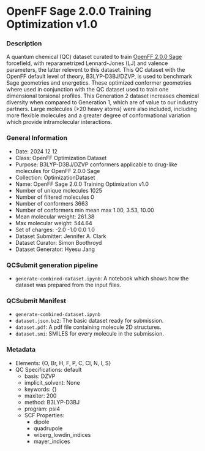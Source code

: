 # OpenFF Sage 2.0.0 Training Optimization v1.0

### Description

A quantum chemical (QC) dataset curated to train [OpenFF 2.0.0 Sage](https://github.com/openforcefield/openff-sage) forcefield, with reparametrized Lennard-Jones (LJ) and valence parameters, the latter relevent to this dataset. This QC dataset with the OpenFF default level of theory, B3LYP-D3BJ/DZVP, is used to benchmark Sage geometries and energetics. These optimized conformer geometries where used in conjunction with the QC dataset used to train one dimensional torsional profiles. This Generation 2 dataset increases chemical diversity when compared to Generation 1, which are of value to our industry partners. Large molecules (>20 heavy atoms) were also included, including more flexible molecules and a greater degree of conformational variation which provide intramolecular interactions.

### General Information

- Date: 2024 12 12
- Class: OpenFF Optimization Dataset
- Purpose: B3LYP-D3BJ/DZVP conformers applicable to drug-like molecules for OpenFF 2.0.0 Sage
- Collection: OptimizationDataset
- Name: OpenFF Sage 2.0.0 Training Optimization v1.0
- Number of unique molecules       1025
- Number of filtered molecules     0 
- Number of conformers             3663
- Number of conformers min mean max 1.00, 3.53, 10.00
- Mean molecular weight: 261.38
- Max molecular weight: 544.64
- Set of charges: -2.0 -1.0 0.0 1.0
- Dataset Submitter: Jennifer A. Clark
- Dataset Curator: Simon Boothroyd
- Dataset Generator: Hyesu Jang

### QCSubmit generation pipeline

- `generate-combined-dataset.ipynb`: A notebook which shows how the dataset was prepared from the input files.

### QCSubmit Manifest

- `generate-combined-dataset.ipynb`
- `dataset.json.bz2`: The basic dataset ready for submission.
- `dataset.pdf`: A pdf file containing molecule 2D structures.
- `dataset.smi`: SMILES for every molecule in the submission.
 
### Metadata

* Elements: {O, Br, H, F, P, C, Cl, N, I, S}
* QC Specifications: default
  * basis: DZVP
  * implicit_solvent: None
  * keywords: {}
  * maxiter: 200
  * method: B3LYP-D3BJ
  * program: psi4
  * SCF Properties:
    * dipole
    * quadrupole
    * wiberg_lowdin_indices
    * mayer_indices